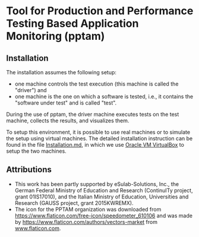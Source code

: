 # Tool for Production and Performance Testing Based Application Monitoring (pptam)

## Installation

The installation assumes the following setup:

- one machine controls the test execution (this machine is called the "driver") and 
- one machine is the one on which a software is tested, i.e., it contains the "software under test" and is called "test".

During the use of pptam, the driver machine executes tests on the test machine, collects the results, and visualizes them.

To setup this environment, it is possible to use real machines or to simulate the setup using virtual machines. The detailed installation instruction can be found in the file [Installation.md](Installation.md), in which we use [Oracle VM VirtualBox](https://www.oracle.com/technetwork/server-storage/virtualbox/downloads/index.html) to setup the two machines.

## Attributions
- This work has been partly supported by eSulab\-Solutions, Inc., the German Federal Ministry of Education and Research (ContinuITy project, grant 01IS17010), and the Italian Ministry of Education, Universities and Research (GAUSS project, grant 2015KWREMX). 
- The icon for the PPTAM organization was downloaded from https://www.flaticon.com/free-icon/speedometer_610106 and was made by https://www.flaticon.com/authors/vectors-market from www.flaticon.com.

